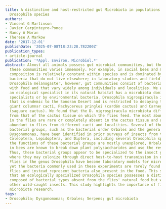 ```yaml
---
title: A distinctive and host-restricted gut Microbiota in populations of a cactophilic
  Drosophila species
authors:
- Vincent G Martinson
- Javier Carpinteyro-Ponce
- Nancy A Moran
- Therese A Markow
date: '2017-12-01'
publishDate: '2025-07-08T18:23:28.782200Z'
publication_types:
- article-journal
publication: '*Appl. Environ. Microbiol.*'
abstract: Almost all animals possess gut microbial communities, but the nature of
  these communities varies immensely. For example, in social bees and mammals, the
  composition is relatively constant within species and is dominated by specialist
  bacteria that do not live elsewhere; in laboratory studies and field surveys of
  Drosophila melanogaster, however, gut communities consist of bacteria that are ingested
  with food and that vary widely among individuals and localities. We addressed whether
  an ecological specialist in its natural habitat has a microbiota dominated by gut
  specialists or by environmental bacteria. Drosophila nigrospiracula is a species
  that is endemic to the Sonoran Desert and is restricted to decaying tissues of two
  giant columnar cacti, Pachycereus pringlei (cardón cactus) and Carnegiea gigantea
  (saguaro cactus). We found that the D. nigrospiracula microbiota differs strikingly
  from that of the cactus tissue on which the flies feed. The most abundant bacteria
  in the flies are rare or completely absent in the cactus tissue and are consistently
  abundant in flies from different cacti and localities. Several of these fly-associated
  bacterial groups, such as the bacterial order Orbales and the genera Serpens and
  Dysgonomonas, have been identified in prior surveys of insects from the orders Hymenoptera,
  Coleoptera, Lepidoptera, and Diptera, including several Drosophila species. Although
  the functions of these bacterial groups are mostly unexplored, Orbales species studied
  in bees are known to break down plant polysaccharides and use the resulting sugars.
  Thus, these bacterial groups appear to be specialized to the insect gut environment,
  where they may colonize through direct host-to-host transmission in natural settings.IMPORTANCE
  Flies in the genus Drosophila have become laboratory models for microbiota research,
  yet the bacteria commonly used in these experiments are rarely found in wild-caught
  flies and instead represent bacteria also present in the food. This study shows
  that an ecologically specialized Drosophila species possesses a distinctive microbiome,
  composed of bacterial types absent from the flies' natural food but widespread in
  other wild-caught insects. This study highlights the importance of fieldwork-informed
  microbiota research.
tags:
- Drosophila; Dysgonomonas; Orbales; Serpens; gut microbiota
---
```

